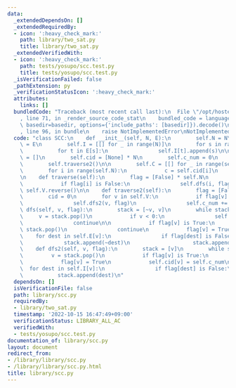```yaml
---
data:
  _extendedDependsOn: []
  _extendedRequiredBy:
  - icon: ':heavy_check_mark:'
    path: library/two_sat.py
    title: library/two_sat.py
  _extendedVerifiedWith:
  - icon: ':heavy_check_mark:'
    path: tests/yosupo/scc.test.py
    title: tests/yosupo/scc.test.py
  _isVerificationFailed: false
  _pathExtension: py
  _verificationStatusIcon: ':heavy_check_mark:'
  attributes:
    links: []
  bundledCode: "Traceback (most recent call last):\n  File \"/opt/hostedtoolcache/PyPy/3.7.13/x64/site-packages/onlinejudge_verify/documentation/build.py\"\
    , line 71, in _render_source_code_stat\n    bundled_code = language.bundle(stat.path,\
    \ basedir=basedir, options={'include_paths': [basedir]}).decode()\n  File \"/opt/hostedtoolcache/PyPy/3.7.13/x64/site-packages/onlinejudge_verify/languages/python.py\"\
    , line 96, in bundle\n    raise NotImplementedError\nNotImplementedError\n"
  code: "class SCC:\n    def __init__(self, N, E):\n        self.N = N\n        self.E\
    \ = E\n        self.I = [[] for _ in range(N)]\n        for s in range(N):\n \
    \           for t in E[s]:\n                self.I[t].append(s)\n\n        self.V\
    \ = []\n        self.cid = [None] * N\n        self.c_num = 0\n        self.traverse()\n\
    \        self.traverse2()\n\n        self.C = [[] for _ in range(self.c_num)]\n\
    \        for i in range(self.N):\n            c = self.cid[i]\n            self.C[c].append(i)\n\
    \n    def traverse(self):\n        flag = [False] * self.N\n        for i in range(self.N):\n\
    \            if flag[i] is False:\n                self.dfs(i, flag)\n       \
    \ self.V.reverse()\n\n    def traverse2(self):\n        flag = [False] * self.N\n\
    \        cid = 0\n        for v in self.V:\n            if flag[v] is False:\n\
    \                self.dfs2(v, flag)\n                self.c_num += 1\n\n    def\
    \ dfs(self, v, flag):\n        stack = [~v, v]\n        while stack:\n       \
    \     v = stack.pop()\n            if v < 0:\n                self.V.append(~v)\n\
    \                continue\n\n            if flag[v] is True:\n               \
    \ stack.pop()\n                continue\n            flag[v] = True\n        \
    \    for dest in self.E[v]:\n                if flag[dest] is False:\n       \
    \             stack.append(~dest)\n                    stack.append(dest)\n\n\
    \    def dfs2(self, v, flag):\n        stack = [v]\n        while stack:\n   \
    \         v = stack.pop()\n            if flag[v] is True:\n                continue\n\
    \            flag[v] = True\n            self.cid[v] = self.c_num\n          \
    \  for dest in self.I[v]:\n                if flag[dest] is False:\n         \
    \           stack.append(dest)\n"
  dependsOn: []
  isVerificationFile: false
  path: library/scc.py
  requiredBy:
  - library/two_sat.py
  timestamp: '2022-10-15 16:47:49+09:00'
  verificationStatus: LIBRARY_ALL_AC
  verifiedWith:
  - tests/yosupo/scc.test.py
documentation_of: library/scc.py
layout: document
redirect_from:
- /library/library/scc.py
- /library/library/scc.py.html
title: library/scc.py
---
```

